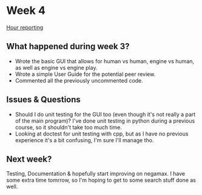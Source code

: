 # Week 4
[Hour reporting](https://github.com/altarchess/RistiNolla/blob/main/Documentation/Hour_reporting.md)

## What happened during week 3?
* Wrote the basic GUI that allows for human vs human, engine vs human, as well as engine vs engine play.
* Wrote a simple User Guide for the potential peer review.
* Commented all the previously uncommented code.

## Issues & Questions
* Should I do unit testing for the GUI too (even though it's not really a part of the main program)? I've done unit testing in python during a previous course, so it shouldn't take too much time.
* Looking at doctest for unit testing with cpp, but as I have no previous experience it's a bit confusing, I'm sure I'll manage tho.

## Next week?
Testing, Documentation & hopefully start improving on negamax. I have some extra time tomrrow, so I'm hoping to get to some search stuff done as well.
